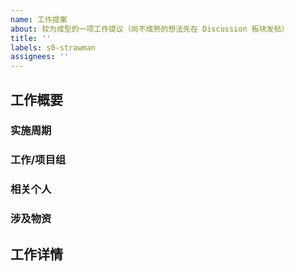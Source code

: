 ```yaml
---
name: 工作提案
about: 较为成型的一项工作提议（尚不成熟的想法先在 Discussion 板块发帖）
title: ''
labels: s0-strawman
assignees: ''
---
```


## 工作概要

### 实施周期

### 工作/项目组

### 相关个人
<!--
示例：@GitHub_ID x N
-->

### 涉及物资
<!--
示例：
- [x] 现有物料、资金
- [ ] 待募集物料、资金
-->

## 工作详情
<!--
长篇大论……
-->
